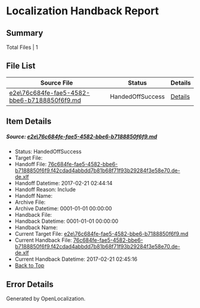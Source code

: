 # <a name='report-top'></a> Localization Handback Report

## Summary
 Total Files | 1

## File List
 Source File | Status | Details 
 ----------- | ------ | ------- 
 [e2e\76c684fe-fae5-4582-bbe6-b7188850f6f9.md](https://github.com/OpenLocalizationTestOrg/ol-test4/blob/f2bc8ee3af7a6e644f3af8b776bb464d5de1467e/e2e/76c684fe-fae5-4582-bbe6-b7188850f6f9.md) | HandedOffSuccess | [Details](#a235d6829ecc0de44357a02498d2af66734a30102)

## Item Details
##### <a name='a235d6829ecc0de44357a02498d2af66734a30102'></a> Source: [e2e\76c684fe-fae5-4582-bbe6-b7188850f6f9.md](https://github.com/OpenLocalizationTestOrg/ol-test4/blob/f2bc8ee3af7a6e644f3af8b776bb464d5de1467e/e2e/76c684fe-fae5-4582-bbe6-b7188850f6f9.md)
* Status: HandedOffSuccess
* Target File: 
* Handoff File: [76c684fe-fae5-4582-bbe6-b7188850f6f9.f42cdad4abbdd7b81b68f71f93b29284f3e58e70.de-de.xlf](https://github.com/OpenLocalizationTestOrg/ol-test4-handoff/blob/f0c9771998a2835da7e814dd62f6d5166a5f5dce/ol-handoff/OpenLocalizationTestOrg/ol-test4-dede/xinjiang/ht/76c684fe-fae5-4582-bbe6-b7188850f6f9.f42cdad4abbdd7b81b68f71f93b29284f3e58e70.de-de.xlf)
* Handoff Datetime: 2017-02-21 02:44:14
* Handoff Reason: Include
* Handoff Name: 
* Archive File: 
* Archive Datetime: 0001-01-01 00:00:00
* Handback File: 
* Handback Datetime: 0001-01-01 00:00:00
* Handback Name: 
* Current Target File: [e2e\76c684fe-fae5-4582-bbe6-b7188850f6f9.md](https://github.com/OpenLocalizationTestOrg/ol-test4-dede/blob/60f513d1694b2fb4e243fbf1ce1fc19ce2b3fa62/e2e/76c684fe-fae5-4582-bbe6-b7188850f6f9.md)
* Current Handback File: [76c684fe-fae5-4582-bbe6-b7188850f6f9.f42cdad4abbdd7b81b68f71f93b29284f3e58e70.de-de.xlf](https://github.com/OpenLocalizationTestOrg/ol-test4-handback/blob/79bef9a3301df3c7fb2d78ba9b70c1f35a61f678/ol-handback/OpenLocalizationTestOrg/ol-test4-dede/xinjiang/ht/76c684fe-fae5-4582-bbe6-b7188850f6f9.f42cdad4abbdd7b81b68f71f93b29284f3e58e70.de-de.xlf)
* Current Handback Datetime: 2017-02-21 02:45:16
* [Back to Top](#report-top)


## Error Details

Generated by OpenLocalization.
